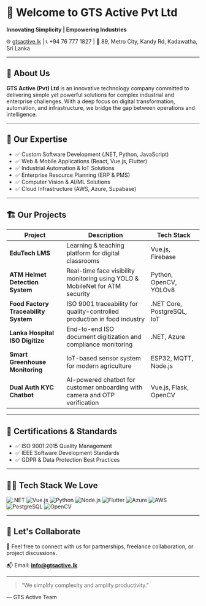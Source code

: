 # 👋 Welcome to GTS Active Pvt Ltd

**Innovating Simplicity | Empowering Industries**

🌐 [gtsactive.lk](https://gtsactive.lk) | 📞 +94 76 777 1827 | 📍 89, Metro City, Kandy Rd, Kadawatha, Sri Lanka

---

## 🚀 About Us

**GTS Active (Pvt) Ltd** is an innovative technology company committed to delivering simple yet powerful solutions for complex industrial and enterprise challenges. With a deep focus on digital transformation, automation, and infrastructure, we bridge the gap between operations and intelligence.

---

## 🧠 Our Expertise

- ✅ Custom Software Development (.NET, Python, JavaScript)
- ✅ Web & Mobile Applications (React, Vue.js, Flutter)
- ✅ Industrial Automation & IoT Solutions
- ✅ Enterprise Resource Planning (ERP & PMS)
- ✅ Computer Vision & AI/ML Solutions
- ✅ Cloud Infrastructure (AWS, Azure, Supabase)

---

## 🏗️ Our Projects

| Project                             | Description                                                                            | Tech Stack                     |
|-------------------------------------|----------------------------------------------------------------------------------------|--------------------------------|
| **EduTech LMS**                     | Learning & teaching platform for digital classrooms                                   | Vue.js, Firebase               |
| **ATM Helmet Detection System**     | Real-time face visibility monitoring using YOLO & MobileNet for ATM security           | Python, OpenCV, YOLOv8         |
| **Food Factory Traceability System**| ISO 9001 traceability for quality-controlled production in food industry              | .NET Core, PostgreSQL, IoT     |
| **Lanka Hospital ISO Digitize**     | End-to-end ISO document digitization and compliance monitoring                         | .NET, Azure                    |
| **Smart Greenhouse Monitoring**     | IoT-based sensor system for modern agriculture                                        | ESP32, MQTT, Node.js           |
| **Dual Auth KYC Chatbot**           | AI-powered chatbot for customer onboarding with camera and OTP verification            | Vue.js, Flask, OpenCV          |

---

## 🏅 Certifications & Standards

- ✅ ISO 9001:2015 Quality Management
- ✅ IEEE Software Development Standards
- ✅ GDPR & Data Protection Best Practices

---

## 🧑‍💻 Tech Stack We Love

![.NET](https://img.shields.io/badge/.NET-512BD4?style=flat&logo=dotnet&logoColor=white)
![Vue.js](https://img.shields.io/badge/Vue.js-35495E?style=flat&logo=vue.js)
![Python](https://img.shields.io/badge/Python-3776AB?style=flat&logo=python)
![Node.js](https://img.shields.io/badge/Node.js-339933?style=flat&logo=node.js)
![Flutter](https://img.shields.io/badge/Flutter-02569B?style=flat&logo=flutter)
![Azure](https://img.shields.io/badge/Azure-0078D4?style=flat&logo=azure-devops)
![AWS](https://img.shields.io/badge/AWS-FF9900?style=flat&logo=amazon-aws)
![PostgreSQL](https://img.shields.io/badge/PostgreSQL-336791?style=flat&logo=postgresql)
![OpenCV](https://img.shields.io/badge/OpenCV-5C3EE8?style=flat&logo=opencv)

---

## 🤝 Let's Collaborate

📩 Feel free to connect with us for partnerships, freelance collaboration, or project discussions.

📬 Email: **info@gtsactive.lk**

---

> “We simplify complexity and amplify productivity.”

— GTS Active Team

